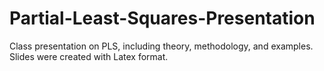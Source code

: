 # Partial-Least-Squares-Presentation
Class presentation on PLS, including theory, methodology, and examples.
Slides were created with Latex format.
